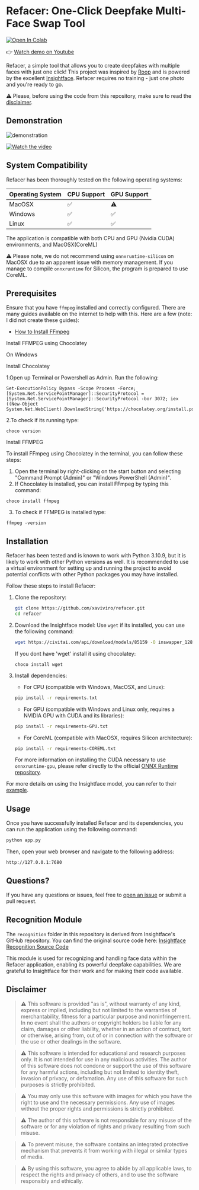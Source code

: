 # Refacer: One-Click Deepfake Multi-Face Swap Tool

[![Open In Colab](https://colab.research.google.com/assets/colab-badge.svg)](https://colab.research.google.com/github/xaviviro/refacer/blob/master/notebooks/Refacer_colab.ipynb)

👉 [Watch demo on Youtube](https://youtu.be/mXk1Ox7B244)

Refacer, a simple tool that allows you to create deepfakes with multiple faces with just one click! This project was inspired by [Roop](https://github.com/s0md3v/roop) and is powered by the excellent [Insightface](https://github.com/deepinsight/insightface). Refacer requires no training - just one photo and you're ready to go.

:warning: Please, before using the code from this repository, make sure to read the [disclaimer](https://github.com/xaviviro/refacer/tree/main#disclaimer).

## Demonstration

![demonstration](demo.gif)

[![Watch the video](https://img.youtube.com/vi/mXk1Ox7B244/maxresdefault.jpg)](https://youtu.be/mXk1Ox7B244)


## System Compatibility

Refacer has been thoroughly tested on the following operating systems:

| Operating System | CPU Support | GPU Support |
| ---------------- | ----------- | ----------- |
| MacOSX           | ✅         | :warning:         |
| Windows          | ✅         | ✅         |
| Linux            | ✅         | ✅         |

The application is compatible with both CPU and GPU (Nvidia CUDA) environments, and MacOSX(CoreML) 

:warning: Please note, we do not recommend using `onnxruntime-silicon` on MacOSX due to an apparent issue with memory management. If you manage to compile `onnxruntime` for Silicon, the program is prepared to use CoreML.

## Prerequisites

Ensure that you have `ffmpeg` installed and correctly configured. There are many guides available on the internet to help with this. Here are a few (note: I did not create these guides):

- [How to Install FFmpeg](https://www.hostinger.com/tutorials/how-to-install-ffmpeg)

Install FFMPEG using Chocolatey

On Windows 

Install Chocolatey

1.Open up Terminal or Powershell as Admin. Run the following: 
```shell
Set-ExecutionPolicy Bypass -Scope Process -Force; [System.Net.ServicePointManager]::SecurityProtocol = [System.Net.ServicePointManager]::SecurityProtocol -bor 3072; iex ((New-Object System.Net.WebClient).DownloadString('https://chocolatey.org/install.ps1'))
```
2.To check if its running type:
```shell
choco version
```

Install FFMPEG

To install FFmpeg using Chocolatey in the terminal, you can follow these steps:
1. Open the terminal by right-clicking on the start button and selecting "Command Prompt (Admin)" or "Windows PowerShell (Admin)".
2. If Chocolatey is installed, you can install FFmpeg by typing this command:
```shell
choco install ffmpeg
```
3. To check if FFMPEG is installed type:
```shell
ffmpeg -version
```

## Installation

Refacer has been tested and is known to work with Python 3.10.9, but it is likely to work with other Python versions as well. It is recommended to use a virtual environment for setting up and running the project to avoid potential conflicts with other Python packages you may have installed.

Follow these steps to install Refacer:

1. Clone the repository:
    ```bash
    git clone https://github.com/xaviviro/refacer.git
    cd refacer
    ```

2. Download the Insightface model:
   Use `wget` if its installed, you can use the following command:
    ```bash
    wget https://civitai.com/api/download/models/85159 -O inswapper_128.onnx
    ```
    If you dont have 'wget' install it using chocolatey:
    ```shell
    choco install wget
    ```

4. Install dependencies:

    * For CPU (compatible with Windows, MacOSX, and Linux):
    ```bash
    pip install -r requirements.txt
    ```

    * For GPU (compatible with Windows and Linux only, requires a NVIDIA GPU with CUDA and its libraries):
    ```bash
    pip install -r requirements-GPU.txt
    ```

     * For CoreML (compatible with MacOSX, requires Silicon architecture):
    ```bash
    pip install -r requirements-COREML.txt
    ```

    For more information on installing the CUDA necessary to use `onnxruntime-gpu`, please refer directly to the official [ONNX Runtime repository](https://github.com/microsoft/onnxruntime/).

For more details on using the Insightface model, you can refer to their [example](https://github.com/deepinsight/insightface/tree/master/examples/in_swapper).


## Usage

Once you have successfully installed Refacer and its dependencies, you can run the application using the following command:

```bash
python app.py
```

Then, open your web browser and navigate to the following address:

```
http://127.0.0.1:7680
```


## Questions?

If you have any questions or issues, feel free to [open an issue](https://github.com/xaviviro/refacer/issues/new) or submit a pull request.


## Recognition Module

The `recognition` folder in this repository is derived from Insightface's GitHub repository. You can find the original source code here: [Insightface Recognition Source Code](https://github.com/deepinsight/insightface/tree/master/web-demos/src_recognition)

This module is used for recognizing and handling face data within the Refacer application, enabling its powerful deepfake capabilities. We are grateful to Insightface for their work and for making their code available.


## Disclaimer

> :warning: This software is provided "as is", without warranty of any kind, express or implied, including but not limited to the warranties of merchantability, fitness for a particular purpose and noninfringement. In no event shall the authors or copyright holders be liable for any claim, damages or other liability, whether in an action of contract, tort or otherwise, arising from, out of or in connection with the software or the use or other dealings in the software.

> :warning: This software is intended for educational and research purposes only. It is not intended for use in any malicious activities. The author of this software does not condone or support the use of this software for any harmful actions, including but not limited to identity theft, invasion of privacy, or defamation. Any use of this software for such purposes is strictly prohibited.

> :warning: You may only use this software with images for which you have the right to use and the necessary permissions. Any use of images without the proper rights and permissions is strictly prohibited.

> :warning: The author of this software is not responsible for any misuse of the software or for any violation of rights and privacy resulting from such misuse.

> :warning: To prevent misuse, the software contains an integrated protective mechanism that prevents it from working with illegal or similar types of media.

> :warning: By using this software, you agree to abide by all applicable laws, to respect the rights and privacy of others, and to use the software responsibly and ethically.
